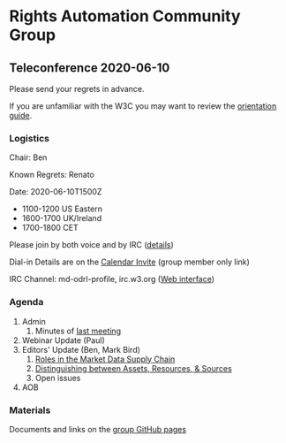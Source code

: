 # Rights Automation Community Group

## Teleconference 2020-06-10

Please send your regrets in advance.

If you are unfamiliar with the W3C you may want to review the [orientation guide](https://w3c.github.io/market-data-odrl-profile/orientation.html).

### Logistics

Chair: Ben

Known Regrets: Renato

Date: 2020-06-10T1500Z
*  1100-1200 US Eastern
*  1600-1700 UK/Ireland
*  1700-1800 CET

Please join by both voice and by IRC ([details](https://w3c.github.io/market-data-odrl-profile/orientation.html#irc))

Dial-in Details are on the [Calendar Invite](http://www.w3.org/2020/04/md-odrl-profile.ics) (group member only link)

IRC Channel: md-odrl-profile, irc.w3.org ([Web interface](http://irc.w3.org))

### Agenda

1. Admin
    1. Minutes of [last meeting](https://www.w3.org/2020/05/27-md-odrl-profile-minutes.html)
2. Webinar Update (Paul)
3. Editors' Update (Ben, Mark Bird)
    1. [Roles in the Market Data Supply Chain](https://github.com/w3c/market-data-odrl-profile/issues/4)
    2. [Distinguishing between Assets, Resources, & Sources](https://github.com/w3c/market-data-odrl-profile/issues/3)
    3. Open issues
4. AOB

### Materials

Documents and links on the [group GitHub pages](https://w3c.github.io/market-data-odrl-profile)

